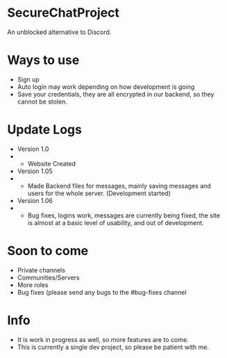 # SecureChatProject
An unblocked alternative to Discord.
# Ways to use
- Sign up
- Auto login may work depending on how development is going
- Save your credentials, they are all encrypted in our backend, so they cannot be stolen.
# Update Logs
- Version 1.0
- - Website Created
 - Version 1.05
 - - Made Backend files for messages, mainly saving messages and users for the whole server. (Development started)
- Version 1.06
- - Bug fixes, logins work, messages are currently being fixed, the site is almost at a basic level of usability, and out of development.
# Soon to come
- Private channels
- Communities/Servers
- More roles
- Bug fixes (please send any bugs to the #bug-fixes channel
# Info
- It is work in progress as well, so more features are to come.
- This is currently a single dev project, so please be patient with me.
